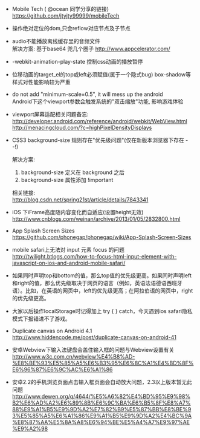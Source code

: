 * Mobile Tech  ( @ocean 同学分享的链接)
  <https://github.com/jtyjty99999/mobileTech>

* 操作绝对定位的dom,只会reflow对应节点及子节点

* audio不能播放离线缓存里的音频文件  
  解决方案: 基于base64 兜几个圈子  <http://www.appcelerator.com/>

* -webkit-animation-play-state 控制css动画的播放暂停

* 位移动画的target_el的top或left必须赋值(属于一个隐式bug)
  box-shadow等样式对性能影响较为严重

* do not add "minimum-scale=0.5", it will mess up the android  
  Android下这个viewport参数会触发系统的"双击缩放"功能, 影响游戏体验

* viewport屏幕适配相关问题备忘:     
<http://developer.android.com/reference/android/webkit/WebView.html>    
<http://menacingcloud.com/?c=highPixelDensityDisplays>

* CSS3 background-size 规则存在"优先级问题"(仅在新版本浏览器下存在 - -!)   
  
  解决方案: 
    1. background-size 定义在 background 之后
    2. background-size 属性添加 !important
    
  相关链接:   
  <http://blog.csdn.net/spring21st/article/details/7843341>
  
* iOS 下iFrame高度随内容变化而自适应(设置height无效)
  <http://www.cnblogs.com/weinan/archive/2013/01/05/2832800.html>

* App Splash Screen Sizes
  <https://github.com/phonegap/phonegap/wiki/App-Splash-Screen-Sizes>

* mobile safari上无法对 input 元素 focus 的问题
  <http://twilight.btlogs.com/how-to-focus-html-input-element-with-javascript-on-ios-and-android-mobile-safari/>

* 如果同时声明top和bottom的值，那么top值的优先级更高。如果同时声明left和right的值，那么优先级取决于网页的语言（例如，英语法语德语西班牙语）。比如，在英语的网页中，left的优先级更高；在阿拉伯语的网页中，right的优先级更高。

* 大家以后操作localStorage时记得加上 try { } catch，今天遇到ios safari隐私模式下报错进不了游戏。

* Duplicate canvas on Android 4.1
  <http://www.hiddencode.me/post/duplicate-canvas-on-android-41>

* 安卓Webview下输入法键盘会盖住输入框的问题与Webview设置有关 
  <http://www.w3c.com.cn/webview%E4%B8%AD-%E8%BE%93%E5%85%A5%E6%B3%95%E6%8C%A1%E4%BD%8F%E6%96%87%E6%9C%AC%E6%A1%86>

* 安卓2.2的手机浏览页面点击输入框页面会自动放大问题，2.3以上版本暂无此问题
  <http://www.dewen.org/q/4644/%E5%A6%82%E4%BD%95%E9%98%B2%E6%AD%A2%E6%89%8B%E6%9C%BA%E6%B5%8F%E8%A7%88%E9%A1%B5%E9%9D%A2%E7%82%B9%E5%87%BB%E8%BE%93%E5%85%A5%E6%A1%86%E9%A1%B5%E9%9D%A2%E4%BC%9A%E8%87%AA%E5%8A%A8%E6%94%BE%E5%A4%A7%E9%97%AE%E9%A2%98>

